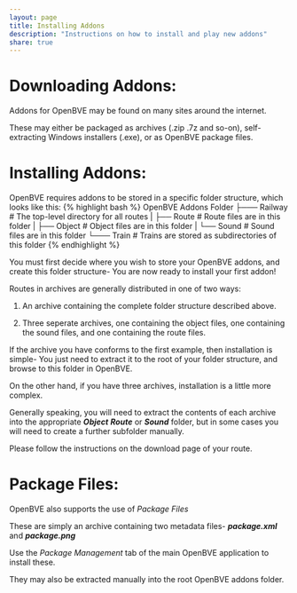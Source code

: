 ```yaml
---
layout: page
title: Installing Addons
description: "Instructions on how to install and play new addons"
share: true
---
```


# Downloading Addons:

Addons for OpenBVE may be found on many sites around the internet. 

These may either be packaged as archives (.zip .7z and so-on), self-extracting Windows installers (.exe), or as OpenBVE package files.

# Installing Addons:

OpenBVE requires addons to be stored in a specific folder structure, which looks like this:
{% highlight bash %}
OpenBVE Addons Folder
├─── Railway		# The top-level directory for all routes
|    ├── Route		# Route files are in this folder
|    ├── Object		# Object files are in this folder
|    └── Sound		# Sound files are in this folder
└─── Train		# Trains are stored as subdirectories of this folder
{% endhighlight %}

You must first decide where you wish to store your OpenBVE addons, and create this folder structure- You are now ready to install your first addon!

Routes in archives are generally distributed in one of two ways:

1. An archive containing the complete folder structure described above.

2. Three seperate archives, one containing the object files, one containing the sound files, and one containing the route files.

If the archive you have conforms to the first example, then installation is simple- You just need to extract it to the root of your folder structure, and browse to this folder in OpenBVE.

On the other hand, if you have three archives, installation is a little more complex.

Generally speaking, you will need to extract the contents of each archive into the appropriate **_Object_** **_Route_** or **_Sound_** folder, but in some cases you will need to create a further subfolder manually.

Please follow the instructions on the download page of your route.

# Package Files:

OpenBVE also supports the use of *Package Files* 

These are simply an archive containing two metadata files- **_package.xml_** and **_package.png_**

Use the *Package Management* tab of the main OpenBVE application to install these.

They may also be extracted manually into the root OpenBVE addons folder.